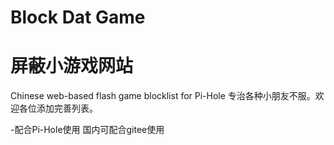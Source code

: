 # Block Dat Game
# 屏蔽小游戏网站

Chinese web-based flash game blocklist for Pi-Hole
专治各种小朋友不服。欢迎各位添加完善列表。

-配合Pi-Hole使用
国内可配合gitee使用
